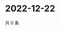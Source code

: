 # 2022-12-22

共 0 条

<!-- BEGIN WEIBO -->
<!-- 最后更新时间 Thu Dec 22 2022 03:11:11 GMT+0800 (China Standard Time) -->

<!-- END WEIBO -->
